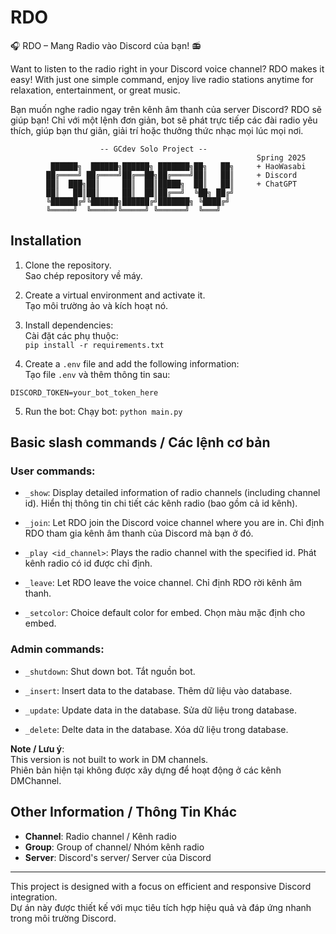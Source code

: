 # RDO
🎧 RDO – Mang Radio vào Discord của bạn! 📻

Want to listen to the radio right in your Discord voice channel? RDO makes it easy! With just one simple command, enjoy live radio stations anytime for relaxation, entertainment, or great music.

Bạn muốn nghe radio ngay trên kênh âm thanh của server Discord? RDO sẽ giúp bạn! Chỉ với một lệnh đơn giản, bot sẽ phát trực tiếp các đài radio yêu thích, giúp bạn thư giãn, giải trí hoặc thưởng thức nhạc mọi lúc mọi nơi.


```
                    -- GCdev Solo Project --
                                                       Spring 2025
         ██████╗  ██████╗██████╗ ███████╗██╗   ██╗     + HaoWasabi
        ██╔════╝ ██╔════╝██╔══██╗██╔════╝██║   ██║     + Discord
        ██║  ███╗██║     ██║  ██║█████╗  ██║   ██║     + ChatGPT
        ██║   ██║██║     ██║  ██║██╔══╝  ╚██╗ ██╔╝     
        ╚██████╔╝╚██████╗██████╔╝███████╗ ╚████╔╝      
        ╚═════╝  ╚═════╝╚═════╝ ╚══════╝  ╚═══╝        

``` 
## Installation

1. Clone the repository.  
   Sao chép repository về máy.

2. Create a virtual environment and activate it.  
   Tạo môi trường ảo và kích hoạt nó.

3. Install dependencies:  
   Cài đặt các phụ thuộc:  
    `pip install -r requirements.txt`

4. Create a `.env` file and add the following information:  
    Tạo file `.env` và thêm thông tin sau:
```
DISCORD_TOKEN=your_bot_token_here
```

5. Run the bot:
    Chạy bot:
    `python main.py`

## **Basic slash commands / Các lệnh cơ bản**
### User commands:

- `_show`: Display detailed information of radio channels (including channel id).
Hiển thị thông tin chi tiết các kênh radio (bao gồm cả id kênh).

- `_join`: Let RDO join the Discord voice channel where you are in.
Chỉ định RDO tham gia kênh âm thanh của Discord mà bạn ở đó.

- `_play <id_channel>`: Plays the radio channel with the specified id.
Phát kênh radio có id được chỉ định.

- `_leave`: Let RDO leave the voice channel.
Chỉ định RDO rời kênh âm thanh.

- `_setcolor`: Choice default color for embed.
Chọn màu mặc định cho embed.

### Admin commands:
- `_shutdown`: Shut down bot. Tắt nguồn bot.

- `_insert`: Insert data to the database.
Thêm dữ liệu vào database.

- `_update`: Update data in the database.
Sửa dữ liệu trong database. 

- `_delete`: Delte data in the database.
Xóa dữ liệu trong database.

**Note / Lưu ý**:  
This version is not built to work in DM channels.  
Phiên bản hiện tại không được xây dựng để hoạt động ở các kênh DMChannel.

## **Other Information / Thông Tin Khác**

- **Channel**: Radio channel / Kênh radio
- **Group**: Group of channel/ Nhóm kênh radio
- **Server**: Discord's server/ Server của Discord

---

This project is designed with a focus on efficient and responsive Discord integration.  
Dự án này được thiết kế với mục tiêu tích hợp hiệu quả và đáp ứng nhanh trong môi trường Discord.
